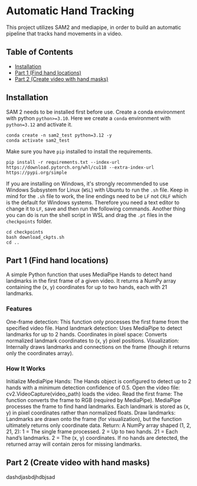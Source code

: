 # Automatic Hand Tracking

This project utilizes SAM2 and mediapipe, in order to build an automatic pipeline that tracks hand movements in a video.

## Table of Contents

- [Installation](#installation)
- [Part 1 (Find hand locations)](#part-1-find-hand-locations)
- [Part 2 (Create video with hand masks)](#part-2-create-video-with-hand-masks)

## Installation
SAM 2 needs to be installed first before use. Create a conda environment with python `python>=3.10`. Here we create a `conda` environment with `python=3.12` and activate it.

```shell
conda create -n sam2_test python=3.12 -y
conda activate sam2_test
```

Make sure you have `pip` installed to install the requirements.

```shell
pip install -r requirements.txt --index-url https://download.pytorch.org/whl/cu118 --extra-index-url https://pypi.org/simple
```

If you are installing on Windows, it's strongly recommended to use Windows Subsystem for Linux (`WSL`) with Ubuntu to run the `.sh` file. Keep in mind for the `.sh` file to work, the line endings need to be `LF` not `CRLF` which is the default for Windows systems. Therefore you need a text editor to change it to `LF`, save and then run the following commands. Another thing you can do is run the shell script in WSL and drag the `.pt` files in the `checkpoints` folder.

```shell
cd checkpoints
bash download_ckpts.sh
cd ..
```

## Part 1 (Find hand locations)

A simple Python function that uses MediaPipe Hands to detect hand landmarks in the first frame of a given video. It returns a NumPy array containing the (x, y) coordinates for up to two hands, each with 21 landmarks.

### Features

One-frame detection: This function only processes the first frame from the specified video file.
Hand landmark detection: Uses MediaPipe to detect landmarks for up to 2 hands.
Coordinates in pixel space: Converts normalized landmark coordinates to (x, y) pixel positions.
Visualization: Internally draws landmarks and connections on the frame (though it returns only the coordinates array).

### How It Works

Initialize MediaPipe Hands: The Hands object is configured to detect up to 2 hands with a minimum detection confidence of 0.5.
Open the video file: cv2.VideoCapture(video_path) loads the video.
Read the first frame:
The function converts the frame to RGB (required by MediaPipe).
MediaPipe processes the frame to find hand landmarks.
Each landmark is stored as (x, y) in pixel coordinates rather than normalized floats.
Draw landmarks: Landmarks are drawn onto the frame (for visualization), but the function ultimately returns only coordinate data.
Return: A NumPy array shaped (1, 2, 21, 2):
1 = The single frame processed.
2 = Up to two hands.
21 = Each hand’s landmarks.
2 = The (x, y) coordinates.
If no hands are detected, the returned array will contain zeros for missing landmarks.

## Part 2 (Create video with hand masks)
dashdjasbdjhdbjsad



